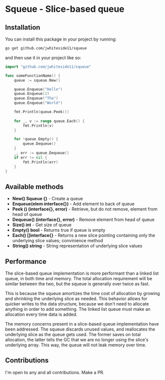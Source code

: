 # Squeue - Slice-based queue

## Installation

You can install this package in your project by running:

```bash
go get github.com/jwhiteside11/squeue
```

and then use it in your project like so:

```go
import "github.com/jwhiteside11/squeue"

func someFunctionName() {
	queue := squeue.New()

	queue.Enqueue("Hello")
	queue.Enqueue(2)
	queue.Enqueue("The")
	queue.Enqueue("World")

	fmt.Println(queue.Peek())
	
	for _, v := range queue.Each() {
		fmt.Println(v)
	}

	for !queue.Empty() {
		queue.Dequeue()
	}
	_, err := queue.Dequeue()
	if err != nil {
		fmt.Println(err)
	}
}
```

## Available methods

- **New() Squeue {}** - Create a queue
- **Enqueue(elem interface{})** - Add element to back of queue
- **Peek () (interface{}, error)** - Retrieve, but do not remove, element from head of queue
- **Dequeue() (interface{}, error)** - Remove element from head of queue
- **Size() int** - Get size of queue
- **Empty() bool** - Returns true if queue is empty
- **Each() []interface{}** - Returns a new slice pointing containing only the underlying slice values; convinience method
- **String() string** - String representation of underlying slice values

## Performance

The slice-based queue implementation is more performant than a linked list queue, in both time and memory. The total allocation requirement will be similar between the two, but the squeue is generally over twice as fast.

This is because the squeue amortizes the time cost of allocation by growing and shrinking the underlying slice as needed. This behavior allows for quicker writes to the data structure, because we don't need to allocate anything in order to add something. The linked list queue must make an allocation every time data is added.

The memory concerns present in a slice-based queue implementation have been addressed. The squeue discards unused values, and reallocates the underlying slice as the queue gets used. The former saves on total allocation, the latter tells the GC that we are no longer using the slice's underlying array. This way, the queue will not leak memory over time. 

## Contributions

I'm open to any and all contributions. Make a PR.